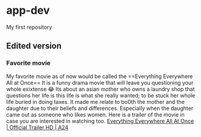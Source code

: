 # app-dev
My first repository
## Edited version
### Favorite movie
My favorite movie as of now would be called the ==Everything Everywhere All at Once==
It is a funny drama movie that will leave you questioning your whole exixtense :joy:
Its about an asian mother who owns a laundry shop that questions her life is this life is what she really wanted; to be stuck her whole life buried in doing taxes. It made me relate to bo0th the mother and the daughter due to their beliefs and differences. Especially when the daughter came out as someone who likes women. 
Here is a trailer of the movie in case you are interested in watching too. 
[Everything Everywhere All At Once | Official Trailer HD | A24](https://youtu.be/wxN1T1uxQ2g?si=Ub0Rymk2p3likGze)
